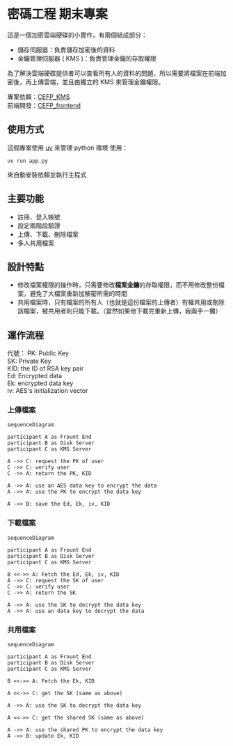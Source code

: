 # 密碼工程 期末專案

這是一個加密雲端硬碟的小實作，有兩個組成部分：
- 儲存伺服器：負責儲存加密後的資料
- 金鑰管理伺服器 ( KMS )：負責管理金鑰的存取權限

為了解決雲端硬碟提供者可以查看所有人的資料的問題，所以需要將檔案在前端加密後，再上傳雲端，並且由獨立的 KMS 來管理金鑰權限。

專案依賴：[CEFP_KMS](https://github.com/nakiridaisuki/CEFP_KMS)\
前端開發：[CEFP_frontend](https://github.com/nakiridaisuki/CEFT_frontend)

## 使用方式

這個專案使用 [uv](https://docs.astral.sh/uv/) 來管理 python 環境
使用：
```
uv run app.py
```
來自動安裝依賴並執行主程式

## 主要功能
- 註冊、登入帳號
- 設定兩階段驗證
- 上傳、下載、刪除檔案
- 多人共用檔案

## 設計特點
- 修改檔案權限的操作時，只需要修改**檔案金鑰**的存取權限，而不用修改整份檔案，避免了大檔案重新加解密所需的時間
- 共用檔案時，只有檔案的所有人（也就是這份檔案的上傳者）有權共用或刪除該檔案，被共用者則只能下載。（當然如果他下載完重新上傳，我兩手一攤）

## 運作流程

代號：
PK: Public Key\
SK: Private Key\
KID: the ID of RSA key pair\
Ed: Encrypted data\
Ek: encrypted data key\
iv: AES's initialization vector

### 上傳檔案
```mermaid
sequenceDiagram

participant A as Frount End
participant B as Disk Server
participant C as KMS Server

A ->> C: request the PK of user
C ->> C: verify user
C ->> A: return the PK, KID

A ->> A: use an AES data key to encrypt the data
A ->> A: use the PK to encrypt the data key

A ->> B: save the Ed, Ek, iv, KID
```

### 下載檔案
```mermaid
sequenceDiagram

participant A as Frount End
participant B as Disk Server
participant C as KMS Server

B <<->> A: Fetch the Ed, Ek, iv, KID
A ->> C: request the SK of user
C ->> C: verify user
C ->> A: return the SK

A ->> A: use the SK to decrypt the data key
A ->> A: use an data key to decrypt the data
```

### 共用檔案
```mermaid
sequenceDiagram

participant A as Frount End
participant B as Disk Server
participant C as KMS Server

B <<->> A: Fetch the Ek, KID

A <<->> C: get the SK (same as above)

A ->> A: use the SK to decrypt the data key

A <<->> C: get the shared SK (same as above)

A ->> A: use the shared PK to encrypt the data key
A ->> B: update Ek, KID
```